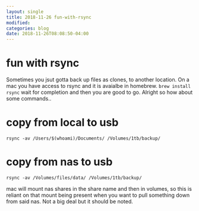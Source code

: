 ```yaml
---
layout: single
title: 2018-11-26 fun-with-rsync
modified:
categories: blog
date: 2018-11-26T08:08:50-04:00
---
```


# fun with rsync
Sometimes you jsut gotta back up files as clones, to another location.  On a mac you have access to rsync and it is avaialbe in homebrew.  `brew install rsync` wait for completion and then you are good to go.  Alright so how about some commands..

# copy from local to usb
`rsync -av /Users/$(whoami)/Documents/ /Volumes/1tb/backup/`

# copy from nas to usb
`rsync -av /Volumes/files/data/ /Volumes/1tb/backup/`

mac will mount nas shares in the share name and then in volumes, so this is reliant on that mount being present when you want to pull something down from said nas.  Not a big deal but it should be noted.
